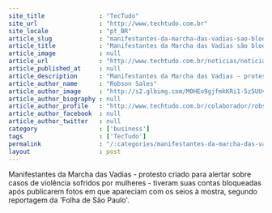 ```yaml
---
site_title               : "TecTudo"
site_url                 : "http://www.techtudo.com.br"
site_locale              : "pt_BR"
article_slug             : "manifestantes-da-marcha-das-vadias-sao-bloqueadas-no-facebook-diz-jornal"
article_title            : "Manifestantes da Marcha das Vadias são bloqueadas no Facebook, diz jornal"
article_image            : null
article_url              : "http://www.techtudo.com.br/noticias/noticia/2012/05/manifestantes-da-marcha-das-vadias-sao-bloqueadas-no-facebook-diz-jornal.html"
article_published_at     : null
article_description      : "Manifestantes da Marcha das Vadias - protesto criado para alertar sobre casos de violência sofridos por mulheres - tiveram suas contas bloqueadas após publicarem fotos em que apareciam com os seios à mostra, segundo reportagem da 'Folha de São Paulo'."
article_author_name      : "Robson Sales"
article_author_image     : "http://s2.glbimg.com/M0HEo9gjfmkKRi1-5z5UUvgEm2Q=/30x30/s2.glbimg.com/5axzd6gS81GvQ-1UzzyazRGyafY=/0x0:140x140/75x75/s.glbimg.com/po/tt2/f/original/2013/01/22/robson-sales.jpg"
article_author_biography : null
article_author_profile   : "http://www.techtudo.com.br/colaborador/robson-sales.html"
article_author_facebook  : null
article_author_twitter   : null
category                 : ['business']
tags                     : ['TecTudo']
permalink                : "/:categories/manifestantes-da-marcha-das-vadias-sao-bloqueadas-no-facebook-diz-jornal/"
layout                   : post
---
```


Manifestantes da Marcha das Vadias - protesto criado para alertar sobre casos de violência sofridos por mulheres - tiveram suas contas bloqueadas após publicarem fotos em que apareciam com os seios à mostra, segundo reportagem da 'Folha de São Paulo'.
